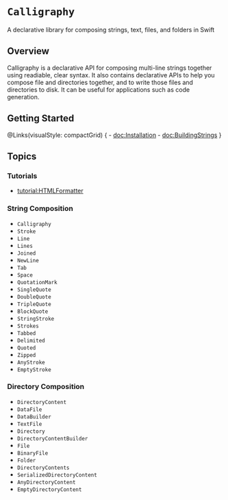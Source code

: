# ``Calligraphy``

A declarative library for composing strings, text, files, and folders in Swift

## Overview

Calligraphy is a declarative API for composing multi-line strings together using readiable, clear syntax. It also contains declarative APIs to help you compose file and directories together, and to write those files and directories to disk. It can be useful for applications such as code generation.

## Getting Started

@Links(visualStyle: compactGrid) {
    - <doc:Installation>
    - <doc:BuildingStrings>
}

## Topics

### Tutorials

- <tutorial:HTMLFormatter>

### String Composition

- ``Calligraphy``
- ``Stroke``
- ``Line``
- ``Lines``
- ``Joined``
- ``NewLine``
- ``Tab``
- ``Space``
- ``QuotationMark``
- ``SingleQuote``
- ``DoubleQuote``
- ``TripleQuote``
- ``BlockQuote``
- ``StringStroke``
- ``Strokes``
- ``Tabbed``
- ``Delimited``
- ``Quoted``
- ``Zipped``
- ``AnyStroke``
- ``EmptyStroke``

### Directory Composition

- ``DirectoryContent``
- ``DataFile``
- ``DataBuilder``
- ``TextFile``
- ``Directory``
- ``DirectoryContentBuilder``
- ``File``
- ``BinaryFile``
- ``Folder``
- ``DirectoryContents``
- ``SerializedDirectoryContent``
- ``AnyDirectoryContent``
- ``EmptyDirectoryContent``
